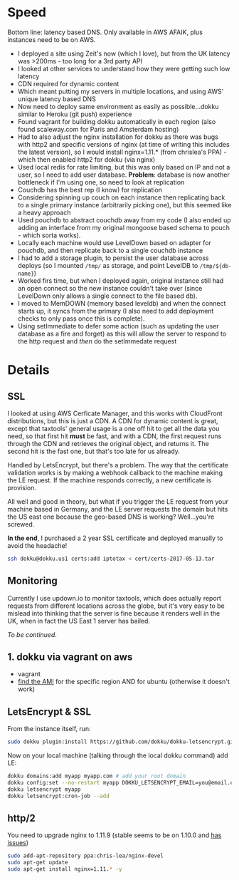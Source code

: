 # Speed

Bottom line: latency based DNS. Only available in AWS AFAIK, plus instances need to be on AWS.

- I deployed a site using Zeit's now (which I love), but from the UK latency was >200ms - too long for a 3rd party API
- I looked at other services to understand how they were getting such low latency
- CDN required for dynamic content
- Which meant putting my servers in multiple locations, and using AWS' unique latency based DNS
- Now need to deploy same environment as easily as possible…dokku similar to Heroku (git push) experience
- Found vagrant for building dokku automatically in each region (also found scaleway.com for Paris and Amsterdam hosting)
- Had to also adjust the nginx installation for dokku as there was bugs with http2 and specific versions of nginx (at time of writing this includes the latest version), so I would install nginx=1.11.* (from chrislea's PPA) - which then enabled http2 for dokku (via nginx)
- Used local redis for rate limiting, but this was only based on IP and not a user, so I need to add user database. **Problem**: database is now another bottleneck if I'm using one, so need to look at replication
- Couchdb has the best rep (I know) for replication
- Considering spinning up couch on each instance then replicating back to a single primary instance (arbitrarily picking one), but this seemed like a heavy approach
- Used pouchdb to abstract couchdb away from my code (I also ended up adding an interface from my original mongoose based schema to pouch - which sorta works).
- Locally each machine would use LevelDown based on adapter for pouchdb, and then replicate back to a single couchdb instance
- I had to add a storage plugin, to persist the user database across deploys (so I mounted `/tmp/` as storage, and point LevelDB to `/tmp/${db-name}`)
- Worked firs time, but when I deployed again, original instance still had an open connect so the new instance couldn't take over (since LevelDown only allows a single connect to the file based db).
- I moved to MemDOWN (memory based leveldb) and when the connect starts up, it syncs from the primary (I also need to add deployment checks to only pass once this is complete).
- Using setImmediate to defer some action (such as updating the user database as a fire and forget) as this will allow the server to respond to the http request and *then* do the setImmedate request

# Details

## SSL

I looked at using AWS Cerficate Manager, and this works with CloudFront distributions, but this is just a CDN. A CDN for dynamic content is great, except that taxtools' general usage is a one off hit to get all the data you need, so that first hit **must** be fast, and with a CDN, the first request runs through the CDN and retrieves the original object, and returns it. The second hit is the fast one, but that's too late for us already.

Handled by LetsEncrypt, but there's a problem. The way that the certificate validation works is by making a webhook callback to the machine making the LE request. If the machine responds correctly, a new certificate is provision.

All well and good in theory, but what if you trigger the LE request from your machine based in Germany, and the LE server requests the domain but hits the US east one because the geo-based DNS is working? Well…you're screwed.

**In the end**, I purchased a 2 year SSL certificate and deployed manually to avoid the headache!

```bash
ssh dokku@dokku.us1 certs:add iptotax < cert/certs-2017-05-13.tar
```

## Monitoring

Currently I use updown.io to monitor taxtools, which does actually report requests from different locations across the globe, but it's very easy to be mislead into thinking that the server is fine because it renders well in the UK, when in fact the US East 1 server has bailed.

_To be continued_.


## 1. dokku via vagrant on aws

- vagrant
- [find the AMI](https://cloud-images.ubuntu.com/locator/) for the specific region AND for ubuntu (otherwise it doesn't work)

## LetsEncrypt & SSL

From the instance itself, run:

```bash
sudo dokku plugin:install https://github.com/dokku/dokku-letsencrypt.git
```

Now on your local machine (talking through the local dokku command) add LE:

```bash
dokku domains:add myapp myapp.com # add your root domain
dokku config:set --no-restart myapp DOKKU_LETSENCRYPT_EMAIL=you@email.com
dokku letsencrypt myapp
dokku letsencrypt:cron-job --add
```

## http/2

You need to upgrade nginx to 1.11.9 (stable seems to be on 1.10.0 and [has issues](https://github.com/dokku/dokku/issues/2435))

```bash
sudo add-apt-repository ppa:chris-lea/nginx-devel
sudo apt-get update
sudo apt-get install nginx=1.11.* -y
```




